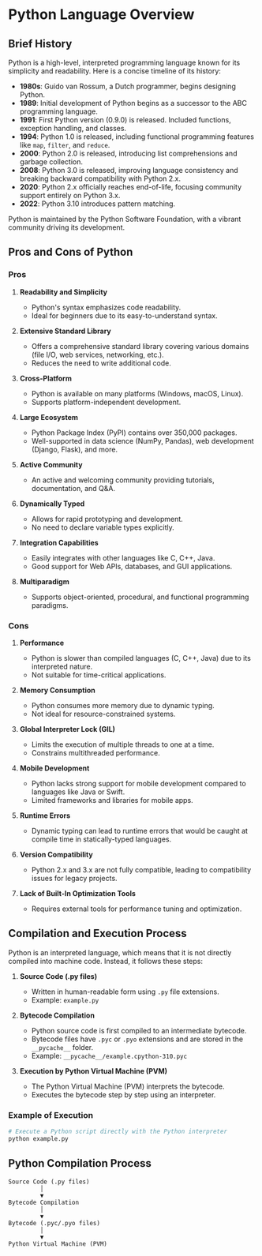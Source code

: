 # Python Language Overview

## Brief History

Python is a high-level, interpreted programming language known for its simplicity and readability. Here is a concise timeline of its history:

- **1980s**: Guido van Rossum, a Dutch programmer, begins designing Python.
- **1989**: Initial development of Python begins as a successor to the ABC programming language.
- **1991**: First Python version (0.9.0) is released. Included functions, exception handling, and classes.
- **1994**: Python 1.0 is released, including functional programming features like `map`, `filter`, and `reduce`.
- **2000**: Python 2.0 is released, introducing list comprehensions and garbage collection.
- **2008**: Python 3.0 is released, improving language consistency and breaking backward compatibility with Python 2.x.
- **2020**: Python 2.x officially reaches end-of-life, focusing community support entirely on Python 3.x.
- **2022**: Python 3.10 introduces pattern matching.

Python is maintained by the Python Software Foundation, with a vibrant community driving its development.

## Pros and Cons of Python

### Pros

1. **Readability and Simplicity**

   - Python's syntax emphasizes code readability.
   - Ideal for beginners due to its easy-to-understand syntax.

2. **Extensive Standard Library**

   - Offers a comprehensive standard library covering various domains (file I/O, web services, networking, etc.).
   - Reduces the need to write additional code.

3. **Cross-Platform**

   - Python is available on many platforms (Windows, macOS, Linux).
   - Supports platform-independent development.

4. **Large Ecosystem**

   - Python Package Index (PyPI) contains over 350,000 packages.
   - Well-supported in data science (NumPy, Pandas), web development (Django, Flask), and more.

5. **Active Community**

   - An active and welcoming community providing tutorials, documentation, and Q&A.

6. **Dynamically Typed**

   - Allows for rapid prototyping and development.
   - No need to declare variable types explicitly.

7. **Integration Capabilities**

   - Easily integrates with other languages like C, C++, Java.
   - Good support for Web APIs, databases, and GUI applications.

8. **Multiparadigm**
   - Supports object-oriented, procedural, and functional programming paradigms.

### Cons

1. **Performance**

   - Python is slower than compiled languages (C, C++, Java) due to its interpreted nature.
   - Not suitable for time-critical applications.

2. **Memory Consumption**

   - Python consumes more memory due to dynamic typing.
   - Not ideal for resource-constrained systems.

3. **Global Interpreter Lock (GIL)**

   - Limits the execution of multiple threads to one at a time.
   - Constrains multithreaded performance.

4. **Mobile Development**

   - Python lacks strong support for mobile development compared to languages like Java or Swift.
   - Limited frameworks and libraries for mobile apps.

5. **Runtime Errors**

   - Dynamic typing can lead to runtime errors that would be caught at compile time in statically-typed languages.

6. **Version Compatibility**

   - Python 2.x and 3.x are not fully compatible, leading to compatibility issues for legacy projects.

7. **Lack of Built-In Optimization Tools**
   - Requires external tools for performance tuning and optimization.

## Compilation and Execution Process

Python is an interpreted language, which means that it is not directly compiled into machine code. Instead, it follows these steps:

1. **Source Code (.py files)**

   - Written in human-readable form using `.py` file extensions.
   - Example: `example.py`

2. **Bytecode Compilation**

   - Python source code is first compiled to an intermediate bytecode.
   - Bytecode files have `.pyc` or `.pyo` extensions and are stored in the `__pycache__` folder.
   - Example: `__pycache__/example.cpython-310.pyc`

3. **Execution by Python Virtual Machine (PVM)**
   - The Python Virtual Machine (PVM) interprets the bytecode.
   - Executes the bytecode step by step using an interpreter.

### Example of Execution

```bash
# Execute a Python script directly with the Python interpreter
python example.py
```

## Python Compilation Process

```
Source Code (.py files)
         │
         ▼
Bytecode Compilation
         │
         ▼
Bytecode (.pyc/.pyo files)
         │
         ▼
Python Virtual Machine (PVM)

```
